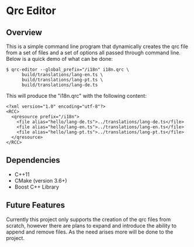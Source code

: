 # Qrc Editor

Overview
--------

This is a simple command line program that dynamically creates the qrc file
from a set of files and a set of options all passed through command line. Below
is a quick demo of what can be done:

	$ qrc-editor --global_prefix="/i18n" i18n.qrc \
	      build/translations/lang-en.ts \
	      build/translations/lang-pt.ts \
	      build/translations/lang-de.ts

This will produce the "i18n.qrc" with the following content:

	<?xml version="1.0" encoding="utf-8"?>
	<RCC>
	  <qresource prefix="/i18n">
	    <file alias="hello/lang-de.ts">../translations/lang-de.ts</file>
	    <file alias="hello/lang-en.ts">../translations/lang-en.ts</file>
	    <file alias="hello/lang-pt.ts">../translations/lang-pt.ts</file>
	  </qresource>
	</RCC>

Dependencies
------------

* C++11
* CMake (version 3.6+)
* Boost C++ Library

Future Features
---------------

Currently this project only supports the creation of the qrc files from
scratch, however there are plans to expand and introduce the ability to append
and remove files. As the need arises more will be done to the project.
